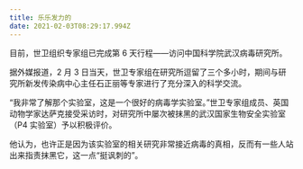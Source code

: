 ```yaml
---
title: 乐乐发力的
date: 2021-02-03T08:29:17.994Z
---
```


目前，世卫组织专家组已完成第 6 天行程——访问中国科学院武汉病毒研究所。

据外媒报道，2 月 3 日当天，世卫专家组在研究所逗留了三个多小时，期间与研究所新发传染病中心主任石正丽等专家进行了充分深入的科学交流。

“我非常了解那个实验室，这是一个很好的病毒学实验室。”世卫专家组成员、英国动物学家达萨克接受采访时，对研究所中屡次被抹黑的武汉国家生物安全实验室（P4 实验室）予以积极评价。

他认为，也许正是因为该实验室的相关研究非常接近病毒的真相，反而有一些人站出来指责抹黑它，这一点“挺讽刺的”。
